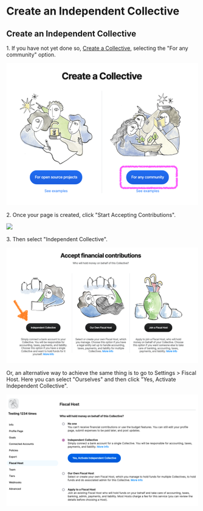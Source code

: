 # Create an Independent Collective

## Create an Independent Collective

1\. If you have not yet done so, [Create a Collective](../../collectives/create-collective.md), selecting the "For any community" option.

![](../../.gitbook/assets/screen-shot-2021-09-30-at-2.34.10-pm.png)

2\. Once your page is created, click "Start Accepting Contributions".

![](../../.gitbook/assets/IndependentCollective\_CreateIndependentCollective\_startacceptingcontributions\_2021-10-13.png)

3\. Then select "Independent Collective".

![](<../../.gitbook/assets/Screen Shot 2021-11-02 at 2.48.49 PM.png>)

Or, an alternative way to achieve the same thing is to go to Settings > Fiscal Host. Here you can select "Ourselves" and then click "Yes, Activate Independent Collective".

![](<../../.gitbook/assets/Screen Shot 2021-11-02 at 2.52.09 PM.png>)
